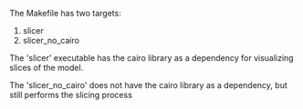 The Makefile has two targets:

1. slicer
2. slicer_no_cairo

The 'slicer' executable has the cairo library as a dependency for visualizing
slices of the model.

The 'slicer_no_cairo' does not have the cairo library as a dependency, but still
performs the slicing process